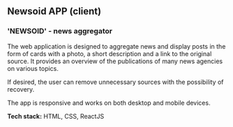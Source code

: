 ## Newsoid APP (client)

### 'NEWSOID' - news aggregator

The web application is designed to aggregate news and display posts in the form of cards with a photo, a short description and a link to the original source. It provides an overview of the publications of many news agencies on various topics.

If desired, the user can remove unnecessary sources with the possibility of recovery.

The app is responsive and works on both desktop and mobile devices.

**Tech stack:** HTML, CSS, ReactJS